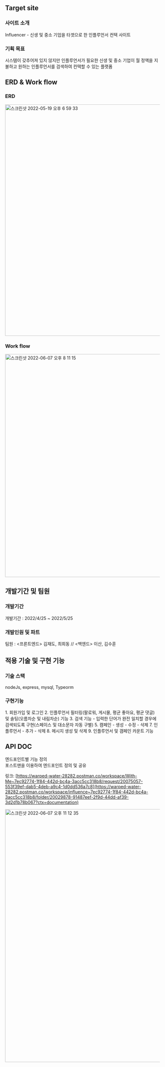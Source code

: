 <h2>Target site</h2>
<h3>사이트 소개</h3>
Influencer - 신생 및 중소 기업을 타겟으로 한 인플루언서 컨택 사이트
<h3>기획 목표</h3>
시스템이 갖추어져 있지 않지만 인플루언서가 필요한 신생 및 중소 기업이 월 정액을 지불하고 원하는 인플루언서를 검색하여 컨택할 수 있는 플랫폼

<h2>ERD & Work flow</h2>
<h3>ERD</h3>
<img width="752" alt="스크린샷 2022-05-19 오후 6 59 33" src="https://user-images.githubusercontent.com/86543366/172365580-7f992282-9597-4ee7-a7ed-ad05b832bb1f.png">

<h3>Work flow</h3>
<img width="725" alt="스크린샷 2022-06-07 오후 8 11 15" src="https://user-images.githubusercontent.com/86543366/172365811-3f4cd9ca-c3fd-4475-805a-6ddf583db72f.png">

<h2>개발기간 및 팀원</h2>
<h3>개발기간</h3>
개발기간 : 2022/4/25 ~ 2022/5/25
<h3>개발인원 및 파트</h3>
팀원 : <프론트엔드> 김재도, 최희동 // <백엔드> 이산, 김수훈

<h2>적용 기술 및 구현 기능</h2>
<h3>기술 스택</h3>
nodeJs, express, mysql, Typeorm
<h3>구현기능</h3>
   1. 회원가입 및 로그인   
   2. 인플루언서 필터링(팔로워, 게시물, 평균 좋아요, 평균 댓글) 및 솔팅(오름차순 및 내림차순) 기능   
3. 검색 기능
- 입력한 단어가 완전 일치할 경우에 검색되도록 구현(스페이스 및 대소문자 자동 구별)
5. 캠페인
- 생성
- 수정
- 삭제
7. 인플루언서
- 추가
- 삭제
8. 메시지 생성 및 삭제
9. 인플루언서 및 갬페인 카운트 기능

<h2>API DOC</h2>
엔드포인트별 기능 정의</br>
포스트맨을 이용하여 엔드포인트 정의 및 공유

링크: [https://warped-water-28282.postman.co/workspace/With-Me~7ec92774-1f84-442d-bc4a-3acc5cc318b8/request/20075057-553f39ef-dab5-4deb-a9c4-1d0dd536a7c8](https://warped-water-28282.postman.co/workspace/influence~7ec92774-1f84-442d-bc4a-3acc5cc318b8/folder/20029878-91487eef-2f9d-44dd-af39-3d2d1b78b067?ctx=documentation)

<img width="822" alt="스크린샷 2022-06-07 오후 11 12 35" src="https://user-images.githubusercontent.com/86543366/172402420-e669f9f2-448e-4898-9065-f2dbd1c2d763.png">

